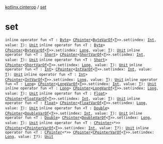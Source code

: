 [kotlinx.cinterop](index.md) / [set](./set.md)

# set

`inline operator fun <T : `[`Byte`](https://kotlinlang.org/api/latest/jvm/stdlib/kotlin/-byte/index.html)`> `[`CPointer`](-c-pointer/index.md)`<`[`ByteVarOf`](-byte-var-of/index.md)`<`[`T`](set.md#T)`>>.set(index: `[`Int`](https://kotlinlang.org/api/latest/jvm/stdlib/kotlin/-int/index.html)`, value: `[`T`](set.md#T)`): `[`Unit`](https://kotlinlang.org/api/latest/jvm/stdlib/kotlin/-unit/index.html)
`inline operator fun <T : `[`Byte`](https://kotlinlang.org/api/latest/jvm/stdlib/kotlin/-byte/index.html)`> `[`CPointer`](-c-pointer/index.md)`<`[`ByteVarOf`](-byte-var-of/index.md)`<`[`T`](set.md#T)`>>.set(index: `[`Long`](https://kotlinlang.org/api/latest/jvm/stdlib/kotlin/-long/index.html)`, value: `[`T`](set.md#T)`): `[`Unit`](https://kotlinlang.org/api/latest/jvm/stdlib/kotlin/-unit/index.html)
`inline operator fun <T : `[`Short`](https://kotlinlang.org/api/latest/jvm/stdlib/kotlin/-short/index.html)`> `[`CPointer`](-c-pointer/index.md)`<`[`ShortVarOf`](-short-var-of/index.md)`<`[`T`](set.md#T)`>>.set(index: `[`Int`](https://kotlinlang.org/api/latest/jvm/stdlib/kotlin/-int/index.html)`, value: `[`T`](set.md#T)`): `[`Unit`](https://kotlinlang.org/api/latest/jvm/stdlib/kotlin/-unit/index.html)
`inline operator fun <T : `[`Short`](https://kotlinlang.org/api/latest/jvm/stdlib/kotlin/-short/index.html)`> `[`CPointer`](-c-pointer/index.md)`<`[`ShortVarOf`](-short-var-of/index.md)`<`[`T`](set.md#T)`>>.set(index: `[`Long`](https://kotlinlang.org/api/latest/jvm/stdlib/kotlin/-long/index.html)`, value: `[`T`](set.md#T)`): `[`Unit`](https://kotlinlang.org/api/latest/jvm/stdlib/kotlin/-unit/index.html)
`inline operator fun <T : `[`Int`](https://kotlinlang.org/api/latest/jvm/stdlib/kotlin/-int/index.html)`> `[`CPointer`](-c-pointer/index.md)`<`[`IntVarOf`](-int-var-of/index.md)`<`[`T`](set.md#T)`>>.set(index: `[`Int`](https://kotlinlang.org/api/latest/jvm/stdlib/kotlin/-int/index.html)`, value: `[`T`](set.md#T)`): `[`Unit`](https://kotlinlang.org/api/latest/jvm/stdlib/kotlin/-unit/index.html)
`inline operator fun <T : `[`Int`](https://kotlinlang.org/api/latest/jvm/stdlib/kotlin/-int/index.html)`> `[`CPointer`](-c-pointer/index.md)`<`[`IntVarOf`](-int-var-of/index.md)`<`[`T`](set.md#T)`>>.set(index: `[`Long`](https://kotlinlang.org/api/latest/jvm/stdlib/kotlin/-long/index.html)`, value: `[`T`](set.md#T)`): `[`Unit`](https://kotlinlang.org/api/latest/jvm/stdlib/kotlin/-unit/index.html)
`inline operator fun <T : `[`Long`](https://kotlinlang.org/api/latest/jvm/stdlib/kotlin/-long/index.html)`> `[`CPointer`](-c-pointer/index.md)`<`[`LongVarOf`](-long-var-of/index.md)`<`[`T`](set.md#T)`>>.set(index: `[`Int`](https://kotlinlang.org/api/latest/jvm/stdlib/kotlin/-int/index.html)`, value: `[`T`](set.md#T)`): `[`Unit`](https://kotlinlang.org/api/latest/jvm/stdlib/kotlin/-unit/index.html)
`inline operator fun <T : `[`Long`](https://kotlinlang.org/api/latest/jvm/stdlib/kotlin/-long/index.html)`> `[`CPointer`](-c-pointer/index.md)`<`[`LongVarOf`](-long-var-of/index.md)`<`[`T`](set.md#T)`>>.set(index: `[`Long`](https://kotlinlang.org/api/latest/jvm/stdlib/kotlin/-long/index.html)`, value: `[`T`](set.md#T)`): `[`Unit`](https://kotlinlang.org/api/latest/jvm/stdlib/kotlin/-unit/index.html)
`inline operator fun <T : `[`Float`](https://kotlinlang.org/api/latest/jvm/stdlib/kotlin/-float/index.html)`> `[`CPointer`](-c-pointer/index.md)`<`[`FloatVarOf`](-float-var-of/index.md)`<`[`T`](set.md#T)`>>.set(index: `[`Int`](https://kotlinlang.org/api/latest/jvm/stdlib/kotlin/-int/index.html)`, value: `[`T`](set.md#T)`): `[`Unit`](https://kotlinlang.org/api/latest/jvm/stdlib/kotlin/-unit/index.html)
`inline operator fun <T : `[`Float`](https://kotlinlang.org/api/latest/jvm/stdlib/kotlin/-float/index.html)`> `[`CPointer`](-c-pointer/index.md)`<`[`FloatVarOf`](-float-var-of/index.md)`<`[`T`](set.md#T)`>>.set(index: `[`Long`](https://kotlinlang.org/api/latest/jvm/stdlib/kotlin/-long/index.html)`, value: `[`T`](set.md#T)`): `[`Unit`](https://kotlinlang.org/api/latest/jvm/stdlib/kotlin/-unit/index.html)
`inline operator fun <T : `[`Double`](https://kotlinlang.org/api/latest/jvm/stdlib/kotlin/-double/index.html)`> `[`CPointer`](-c-pointer/index.md)`<`[`DoubleVarOf`](-double-var-of/index.md)`<`[`T`](set.md#T)`>>.set(index: `[`Int`](https://kotlinlang.org/api/latest/jvm/stdlib/kotlin/-int/index.html)`, value: `[`T`](set.md#T)`): `[`Unit`](https://kotlinlang.org/api/latest/jvm/stdlib/kotlin/-unit/index.html)
`inline operator fun <T : `[`Double`](https://kotlinlang.org/api/latest/jvm/stdlib/kotlin/-double/index.html)`> `[`CPointer`](-c-pointer/index.md)`<`[`DoubleVarOf`](-double-var-of/index.md)`<`[`T`](set.md#T)`>>.set(index: `[`Long`](https://kotlinlang.org/api/latest/jvm/stdlib/kotlin/-long/index.html)`, value: `[`T`](set.md#T)`): `[`Unit`](https://kotlinlang.org/api/latest/jvm/stdlib/kotlin/-unit/index.html)
`inline operator fun <T : `[`CPointer`](-c-pointer/index.md)`<*>> `[`CPointer`](-c-pointer/index.md)`<`[`CPointerVarOf`](-c-pointer-var-of/index.md)`<`[`T`](set.md#T)`>>.set(index: `[`Int`](https://kotlinlang.org/api/latest/jvm/stdlib/kotlin/-int/index.html)`, value: `[`T`](set.md#T)`?): `[`Unit`](https://kotlinlang.org/api/latest/jvm/stdlib/kotlin/-unit/index.html)
`inline operator fun <T : `[`CPointer`](-c-pointer/index.md)`<*>> `[`CPointer`](-c-pointer/index.md)`<`[`CPointerVarOf`](-c-pointer-var-of/index.md)`<`[`T`](set.md#T)`>>.set(index: `[`Long`](https://kotlinlang.org/api/latest/jvm/stdlib/kotlin/-long/index.html)`, value: `[`T`](set.md#T)`?): `[`Unit`](https://kotlinlang.org/api/latest/jvm/stdlib/kotlin/-unit/index.html)